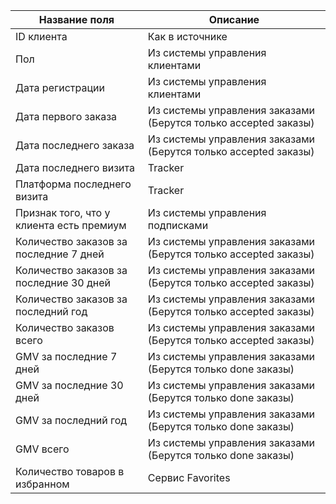 | Название поля    | Описание |
| -------- | ------- |
| ID клиента | Как в источнике | 
| Пол | Из системы управления клиентами| 
| Дата регистрации | Из системы управления клиентами| 
| Дата первого заказа | Из системы управления заказами (Берутся только accepted заказы)| 
| Дата последнего заказа | Из системы управления заказами  (Берутся только accepted заказы)| 
| Дата последнего визита | Tracker| 
| Платформа последнего визита | Tracker| 
| Признак того, что у клиента есть премиум | Из системы управления подписками| 
| Количество заказов за последние 7 дней | Из системы управления заказами (Берутся только accepted заказы)| 
| Количество заказов за последние 30 дней | Из системы управления заказами (Берутся только accepted заказы)
| Количество заказов за последний год | Из системы управления заказами (Берутся только accepted заказы) | 
| Количество заказов всего | Из системы управления заказами (Берутся только accepted заказы) | 
| GMV за последние 7 дней | Из системы управления заказами (Берутся только done заказы) | 
| GMV за последние 30 дней | Из системы управления заказами (Берутся только done заказы) | 
| GMV за последний год | Из системы управления заказами (Берутся только done заказы) | 
| GMV всего | Из системы управления заказами (Берутся только done заказы) | 
| Количество товаров в избранном | Сервис Favorites | 
